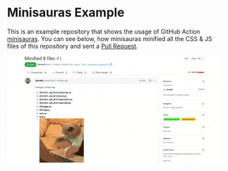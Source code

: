 # Minisauras Example

This is an example repository that shows the usage of GitHub Action [minisauras](https://github.com/TeamTigers/minisauras). You can see below, how minisauras minified all the CSS & JS files of this repository and sent a [Pull Request](https://github.com/TeamTigers/minisauras-example/pull/1).

[![cat](assets/cat-making-pr.gif)](https://github.com/TeamTigers/minisauras-example/pull/1)